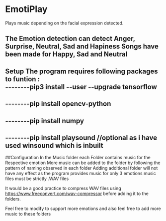 # EmotiPlay
Plays music depending on the facial expression detected.

The Emotion detection can detect Anger, Surprise, Neutral, Sad and Hapiness
Songs have been made for Happy, Sad and Neutral
-------
Setup
The program requires following packages to funtion :                                                                                                                               
--------pip3 install --user --upgrade tensorflow
--------
--------pip install opencv-python
--------
--------pip install numpy
---------
--------pip install playsound     //optional as i have used winsound which is inbuilt
--------
##Configuration
In the Music folder each Folder contains music for the Respective emotion
More music can be added to the folder by following the pattern of naming observed in each folder
Adding additional folder will not have any effect as the program provides music for only 3 emotions
music files must be strictly .WAV files

It would be a good practice to compress WAV files using https://www.freeconvert.com/wav-compressor before adding it to the folders. 

Feel free to modify to support more emotions and also feel free to add more music to these folders 
